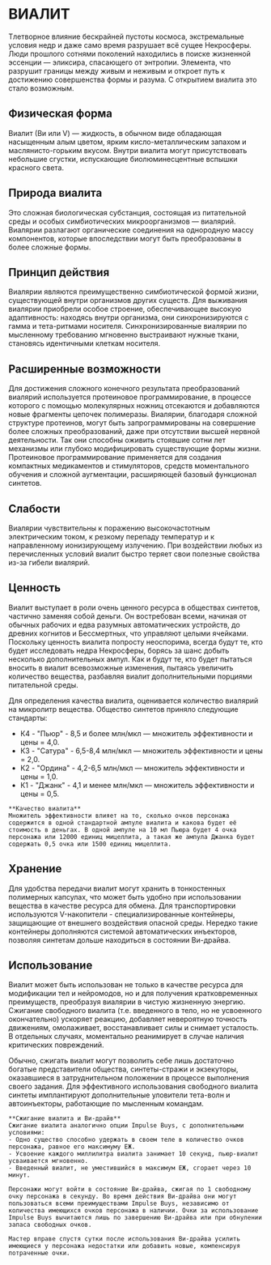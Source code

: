 # ВИАЛИТ

Тлетворное влияние бескрайней пустоты космоса, экстремальные условия недр и даже само время разрушает всё сущее Некросферы. Люди прошлого сотнями поколений находились в поиске жизненной эссенции — эликсира, спасающего от энтропии. Элемента, что разрушит границы между живым и неживым и откроет путь к достижению совершенства формы и разума. С открытием виалита это стало возможным.
## Физическая форма
Виалит (Ви или V) — жидкость, в обычном виде обладающая насыщенным алым цветом, ярким кисло-металлическим запахом и маслянисто-горьким вкусом. Внутри виалита могут присутствовать небольшие сгустки, испускающие биолюминесцентные вспышки красного света.
## Природа виалита
Это сложная биологическая субстанция, состоящая из питательной среды и особых симбиотических микроорганизмов — виалярий. Виалярии разлагают органические соединения на однородную массу компонентов, которые впоследствии могут быть преобразованы в более сложные формы.
## Принцип действия
Виалярии являются преимущественно симбиотической формой жизни, существующей внутри организмов других существ. Для выживания виалярии приобрели особое строение, обеспечивающее высокую адаптивность: находясь внутри организма, они синхронизируются с гамма и тета-ритмами носителя. Синхронизированные виалярии по мысленному требованию мгновенно выстраивают нужные ткани, становясь идентичными клеткам носителя.
## Расширенные возможности
Для достижения сложного конечного результата преобразований виалярий используется протеиновое программирование, в процессе которого с помощью молекулярных ножниц отсекаются и добавляются новые фрагменты цепочек полимеразы. Виалярии, благодаря сложной структуре протеинов, могут быть запрограммированы на совершение более сложных преобразований, даже при отсутствии высшей нервной деятельности. Так они способны оживить стоявшие сотни лет механизмы или глубоко модифицировать существующие формы жизни. Протеиновое программирование применяется для создания компактных медикаментов и стимуляторов, средств моментального обучения и сложной аугментации, расширяющей базовый функционал синтетов.
## Слабости
Виалярии чувствительны к поражению высокочастотным электрическим током, к резкому перепаду температур и к направленному ионизирующему излучению. При воздействии любых из перечисленных условий виалит быстро теряет свои полезные свойства из-за гибели виалярий.
## Ценность
Виалит выступает в роли очень ценного ресурса в обществах синтетов, частично заменяя собой деньги. Он востребован всеми, начиная от обычных рабочих и едва разумных автоматических устройств, до древних когнитов и Бессмертных, что управляют целыми ячейками. Поскольку ценность виалита попросту неоспорима, всегда будут те, кто будет исследовать недра Некросферы, борясь за шанс добыть несколько дополнительных ампул. Как и будут те, кто будет пытаться вносить в виалит всевозможные изменения, пытаясь увеличить количество вещества, разбавляя виалит дополнительными порциями питательной среды. 

Для определения качества виалита, оценивается количество виалярий на микролитр вещества. Общество синтетов приняло следующие стандарты:

- К4 - "Пьюр" - 8,5 и более млн/мкл — множитель эффективности и цены = 4,0.
- К3 - "Сатура" - 6,5-8,4 млн/мкл — множитель эффективности и цены = 2,0.
- К2 - "Ордина" - 4,2-6,5 млн/мкл — множитель эффективности и цены = 1,0.
- К1 - "Джанк" - 4,1 и менее млн/мкл — множитель эффективности и цены = 0,5.

```
**Качество виалита**
Множитель эффективности влияет на то, сколько очков персонажа содержится в одной стандартной ампуле виалита и какова будет её стоимость в деньгах. В одной ампуле на 10 мл Пьюра будет 4 очка персонажа или 12000 единиц мицеллита, а такая же ампула Джанка будет содержать 0,5 очка или 1500 единиц мицеллита.
```
## Хранение
Для удобства передачи виалит могут хранить в тонкостенных полимерных капсулах, что может быть удобно при использовании вещества в качестве ресурса для обмена. Для транспортировки используются V-накопители - специализированные контейнеры, защищающие от внешнего воздействия опасной среды. Нередко такие контейнеры дополняются системой автоматических инъекторов, позволяя синтетам дольше находиться в состоянии Ви-драйва.
## Использование
Виалит может быть использован не только в качестве ресурса для модификации тел и нейромодов, но и для получения кратковременных преимуществ, преобразуя виалярии в чистую жизненную энергию. Сжигание свободного виалита (т.е. введенного в тело, но не усвоенного окончательно) ускоряет реакцию, добавляет невероятную точность движениям, омолаживает, восстанавливает силы и снимает усталость. В отдельных случаях, моментально реанимирует в случае наличия критических повреждений.

Обычно, сжигать виалит могут позволить себе лишь достаточно богатые представители общества, синтеты-стражи и экзекуторы, оказавшиеся в затруднительном положении в процессе выполнения своего задания. Для эффективного использования свободного виалита синтеты имплантируют дополнительные уловители тета-волн и автоинъекторы, работающие по мысленным командам.

```
**Сжигание виалита и Ви-драйв**
Сжигание виалита аналогично опции Impulse Buys, с дополнительными условиями:
- Одно существо способно удержать в своем теле в количество очков персонажа, равное его максимуму ЕЖ.
- Усвоение каждого миллилитра виалита занимает 10 секунд, пьюр-виалит усваивается мгновенно.
- Введенный виалит, не уместившийся в максимум ЕЖ, сгорает через 10 минут.

Персонажи могут войти в состояние Ви-драйва, сжигая по 1 свободному очку персонажа в секунду. Во время действия Ви-драйва они могут пользоваться всеми преимуществами Impulse Buys, независимо от количества имеющихся очков персонажа в наличии. Очки за использование Impulse Buys вычитаются лишь по завершению Ви-драйва или при обнулении запаса свободных очков.

Мастер вправе спустя сутки после использования Ви-драйва усилить имеющиеся у персонажа недостатки или добавить новые, компенсируя потраченные очки.
```